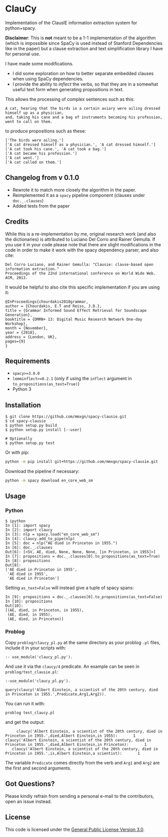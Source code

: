 # ClauCy
Implementation of the ClausIE information extraction system for python+spacy. 

**Disclaimer**: This is **not** meant to be a 1-1 implementation of the algorithm 
(which is impossible since SpaCy is used instead of Stanford Dependencies like in the paper) 
but a clause extraction and text simplification library I have for personal use. 

I have made some modifications. 
- I did some exploration on how to better separate embedded clauses when using SpaCy dependencies. 
- I provide the ability to *inflect* the verbs, so that they are in a somewhat useful text form 
when generating propositions in text. 

This allows the processing of complex sentences such as this:
```
A cat, hearing that the birds in a certain aviary were ailing dressed himself up as a physician, 
and, taking his cane and a bag of instruments becoming his profession, went to call on them.
```

to produce propositions such as these:

```
['The birds were ailing.']
['A cat dressed himself as a physician.', 'A cat dressed himself.']
['A cat took his cane.', 'A cat took a bag.']
['A cat became his profession.']
['A cat went.']
['A cat called on them.']
```

## Changelog from v 0.1.0

- Rewrote it to match more closely the algorithm in the paper.
- Reimplemented it as a `spacy` pipeline component (clauses under `doc._.clauses`)
- Added tests from the paper

## Credits
While this is a re-implementation by me, original research work (and also the dictionaries) is attributed to Luciano Del Corro
and Rainer Gemulla. If you use it in your code please note that there are slight modifications in the code in order to make it work with the spacy dependency parser, and also cite:
```
Del Corro Luciano, and Rainer Gemulla: "Clausie: clause-based open information extraction." 
Proceedings of the 22nd international conference on World Wide Web. ACM, 2013.
```

It would be helpful to also cite this specific implementation if you are using it:
```
@InProceedings{chourdakis2018grammar,
author = {Chourdakis, E.T and Reiss, J.D.},
title = {Grammar Informed Sound Effect Retrieval for Soundscape Generation},
booktitle = {DMRN+ 13: Digital Music Research Network One-day Workshop},
month = {November},
year = {2018},
address = {London, UK},
pages={9}
}
```

## Requirements
- `spacy>=3.0.0`
- `lemminflect>=0.2.1` (only if using the `inflect` argument in `to_propositions(as_text=True)`)
- Python 3

## Installation
```
$ git clone https://github.com/mmxgn/spacy-clausie.git
$ cd spacy-clausie
$ python setup.py build 
$ python setup.py install [--user]

# Optionally
$ python setup.py test
```

Or with pip:

```sh
python -m pip install git+https://github.com/mmxgn/spacy-clausie.git
```

Download the pipeline if necessary:

```sh
python -m spacy download en_core_web_sm
```

## Usage

### Python

```
$ ipython
In [1]: import spacy                                                                                                                                               
In [2]: import claucy                                                                                                                                               
In [3]: nlp = spacy.load("en_core_web_sm")
In [4]: claucy.add_to_pipe(nlp)                                                                                                                                     
In [5]: doc = nlp("AE died in Princeton in 1955.")                                                                                                                 
In [6]: doc._.clauses                                                                                                                                               
Out[6]: [<SV, AE, died, None, None, None, [in Princeton, in 1955]>]
In [7]: propositions = doc._.clauses[0].to_propositions(as_text=True)                                                                                               
In [8]: propositions                                                                                                                                               
Out[8]: 
['AE died in Princeton in 1955',
 'AE died in 1955',
 'AE died in Princeton']
```

Setting `as_text=False` will instead give a tuple of spacy spans:

```
In [9]: propositions = doc._.clauses[0].to_propositions(as_text=False)                                                                                             
In [10]: propositions                                                                                                                                               
Out[10]: 
[(AE, died, in Princeton, in 1955),
 (AE, died, in 1955),
 (AE, died, in Princeton)]
```

### Problog

Copy `problog/claucy_pl.py` at the same directory as your problog `.pl` files, include it 
in your scripts with:

```
:- use_module('claucy_pl.py').
```

And use it via the `claucy/4` predicate. An example can be seen in `problog/test_clausie.pl`:

```
:-use_module('claucy_pl.py').

query(claucy('Albert Einstein, a scientist of the 20th century, died in Princeton in 1955.',Predicate,Arg1,Arg2)).
```

You can run it with:

```
problog test_claucy.pl
```

and get the output:

```
     claucy('Albert Einstein, a scientist of the 20th century, died in Princeton in 1955.',died,Albert Einstein,in 1955):       1         
claucy('Albert Einstein, a scientist of the 20th century, died in Princeton in 1955.',died,Albert Einstein,in Princeton):       1         
   claucy('Albert Einstein, a scientist of the 20th century, died in Princeton in 1955.',is,Albert Einstein,a scientist):       1      
```

The variable `Predicate` comes directly from the verb and `Arg1` and `Arg2` are the first and second arguments.

## Got Questions?

 Please kindly refrain from sending a personal e-mail to the contributors, open an issue instead.

## License

This code is licensed under the [General Public License Version 3.0](https://www.gnu.org/licenses/gpl-3.0.txt). 
